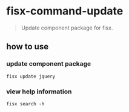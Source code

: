 fisx-command-update
========

> Update component package for fisx.

## how to use

### update component package

```shell
fisx update jquery
```

### view help information

```shell
fisx search -h
```
